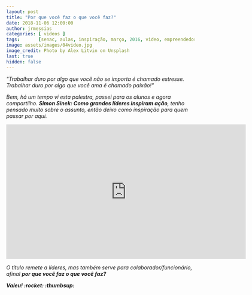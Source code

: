 ```yaml
---
layout: post
title: "Por que você faz o que você faz?"
date: 2018-11-06 12:00:00
author: jrmessias
categories: [ videos ]
tags:       [senac, aulas, inspiração, março, 2016, video, empreendedorismo]
image: assets/images/04video.jpg
image_credit: Photo by Alex Litvin on Unsplash
last: true
hidden: false
---
```

<p><i>"Trabalhar duro por algo que você não se importa é chamado estresse. Trabalhar duro por algo que você ama é chamado paixão!"<i><p>

<p>Bem, há um tempo vi esta palestra, passei para os alunos e agora compartilho. <b>Simon Sinek: Como grandes líderes inspiram ação</b>, tenho pensado muito sobre o assunto, então deixo como inspiração para quem passar por aqui.</p>

<div class="embed-responsive embed-responsive-16by9">
<iframe src="https://embed-ssl.ted.com/talks/lang/pt-br/simon_sinek_how_great_leaders_inspire_action.html" width="640" height="360" frameborder="0" scrolling="no" webkitAllowFullScreen mozallowfullscreen allowFullScreen></iframe>
</div>

<p>O título remete a líderes, mas também serve para colaborador/funcionário, afinal <b>por que você faz o que você faz?</b></p>

<p><strong>Valeu! :rocket: :thumbsup:</strong></p>
